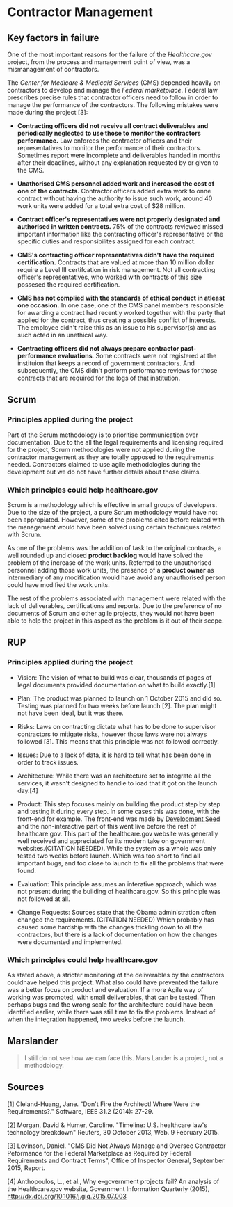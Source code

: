 # Contractor Management

## Key factors in failure

One of the most important reasons for the failure of the *Healthcare.gov*
project, from the process and management point of view, was a mismanagement of contractors.

The *Center for Medicare & Medicaid Services* (CMS) depended heavily on
contractors to develop and manage the *Federal marketplace*. Federal law
prescribes precise rules that contractor officers need to follow in order
to manage the performance of the contractors. The following mistakes were
made during the project [3]:

* **Contracting officers did not receive all
  contract deliverables and periodically neglected to use those to monitor the contractors
  performance.** Law enforces the contractor officers and their representatives
  to monitor the performance of their contractors. Sometimes report were incomplete
  and deliverables handed in months after their deadlines, without any explanation requested by or given to the CMS.

* **Unathorised CMS personnel added work and increased the cost of one of the
  contracts.** Contractor officers added extra work to onne contract without having the authority to issue such work, around 40 work units were added for a total extra cost of $28 million.

* **Contract officer's representatives were not properly designated and
  authorised in written contracts.** 75% of the contracts reviewed missed
  important information like the contracting officer's representative or the
  specific duties and responsibilites assigned for each contract.

* **CMS's contracting officer representatives didn't have the required certification.**
  Contracts that are valued at more than 10 million dollar require a Level III certifcation in risk management.
  Not all contracting officer's representatives, who worked with contracts of this size possesed the required certification.

* **CMS has not complied with the standards of ethical conduct in atleast one occasion.** In one case, one of the CMS panel members responsible for        awarding a contract had recently worked together with the party that applied for the contract, thus creating a possible conflict of   interests. The employee didn't raise this as an issue to his supervisor(s) and as such acted in an unethical way.
 
* **Contracting officers did not always prepare contractor past-performance
  evaluations**. Some contracts were not registered at the instituion that keeps
  a record of government contractors. And subsequently, the CMS didn't perform
  performance reviews for those contracts that are required for the logs of that institution.

## Scrum

### Principles applied during the project

Part of the Scrum methodology is to prioritise communication over documentation.
Due to the all the legal requirements and licensing required for the project,
Scrum methodologies were not applied during the contractor management as they
are totally opposed to the requirements needed. Contractors claimed to use
agile methodologies during the development but we do not have further details
about those claims.

### Which principles could help healthcare.gov

Scrum is a methodology which is effective in small groups of developers. Due to
the size of the project, a pure Scrum methodology would have not been
appropiated. However, some of the problems cited before related with the
management would have been solved using certain techniques related with Scrum.

As one of the problems was the addition of task to the original contracts,
a well rounded up and closed **product backlog** would have solved the problem
of the increase of the work units. Referred to the unauthorised personnel
adding those work units, the presence of a **product owner** as intermediary of
any modification would have avoid any unauthorised person could have modified
the work units.

The rest of the problems associated with management were related with the lack
of deliverables, certifications and reports. Due to the preference of no
documents of Scrum and other agile projects, they would not have been able to
help the project in this aspect as the problem is it out of their scope.

## RUP

### Principles applied during the project

* Vision: The vision of what to build was clear, thousands of pages of legal
  documents provided documentation on what to build exactly.[1]

* Plan: The product was planned to launch on 1 October 2015 and did so. Testing
  was planned for two weeks before launch [2]. The plan might not have been
  ideal, but it was there.

* Risks: Laws on contracting dictate what has to be done to supervisor
  contractors to mitigate risks, however those laws were not always followed
  [3]. This means that this principle was not followed correctly.

* Issues: Due to a lack of data, it is hard to tell what has been done in order
  to track issues.

* Architecture: While there was an architecture set to integrate all the
  services, it wasn't designed to handle to load that it got on the launch
  day.[4]

* Product: This step focuses mainly on building the product step by step and
  testing it during every step. In some cases this was done, with the front-end
  for example. The front-end was made by [Development
  Seed](https://developmentseed.org/) and the non-interactive part of this went
  live before the rest of healthcare.gov. This part of the healthcare.gov
  website was generally well received and appreciated for its modern take on
  government websites.(CITATION NEEDED). While the system as a whole was only
  tested two weeks before launch. Which was too short to find all important
  bugs, and too close to launch to fix all the problems that were found.

* Evaluation: This principle assumes an interative approach, which was not
  present during the building of healthcare.gov. So this principle was not
  followed at all.
* Change Requests: Sources state that the Obama administration often changed
  the requirements. (CITATION NEEDED) Which probably has caused some hardship
  with the changes trickling down to all the contractors, but there is a lack
  of documentation on how the changes were documented and implemented.

### Which principles could help healthcare.gov

As stated above, a stricter monitoring of the deliverables by the contractors
couldhave helped this project. What also could have prevented the failure was
a better focus on product and evaluation. If a more Agile way of working was
promoted, with small deliverables, that can be tested. Then perhaps bugs and
the wrong scale for the architecture could have been identified earlier,
while there was still time to fix the problems. Instead of when the integration
happened, two weeks before the launch.

## Marslander

> I still do not see how we can face this. Mars Lander is a project, not
> a methodology.

## Sources

[1] Cleland-Huang, Jane. "Don't Fire the Architect! Where Were the Requirements?." Software, IEEE 31.2 (2014): 27-29.

[2] Morgan, David &  Humer, Caroline. "Timeline: U.S. healthcare law's technology breakdown" Reuters, 30 October 2013, Web. 9 February 2015.

[3] Levinson, Daniel. "CMS Did Not Always Manage and Oversee Contractor Peformance for the Federal Marketplace as Required by Federal Requirements and Contract Terms", Office of Inspector General, September 2015, Report.

[4] Anthopoulos, L., et al., Why e-government projects fail? An analysis of the Healthcare.gov website, Government Information Quarterly (2015), http://dx.doi.org/10.1016/j.giq.2015.07.003
